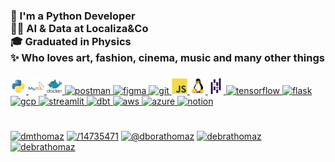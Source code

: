 <h1 align="center"></h1>

###

<div>
  <h3 align="left">🐍 I'm a Python Developer<br>👨‍💻 AI & Data at Localiza&Co <br>🎓 Graduated in Physics<br>✨ Who loves art, fashion, cinema, music and many other things </h3>  
</div>

###                                                                               

<p align="left"> 
  <a href="https://www.python.org" target="_blank" rel="noreferrer"> <img src="https://raw.githubusercontent.com/devicons/devicon/master/icons/python/python-original.svg" alt="python" width="25" height="25"/> </a> 
  <a href="https://www.mysql.com/" target="_blank" rel="noreferrer"> <img src="https://raw.githubusercontent.com/devicons/devicon/master/icons/mysql/mysql-original-wordmark.svg" alt="mysql" width="25" height="25"/> </a>
  <a href="https://www.docker.com/" target="_blank" rel="noreferrer"> <img src="https://raw.githubusercontent.com/devicons/devicon/master/icons/docker/docker-original-wordmark.svg" alt="docker" width="25" height="25"/> </a>
  <a href="https://postman.com" target="_blank" rel="noreferrer"> <img src="https://www.vectorlogo.zone/logos/getpostman/getpostman-icon.svg" alt="postman" width="25" height="25"/> </a> 
  <a href="https://www.figma.com/" target="_blank" rel="noreferrer"> <img src="https://www.vectorlogo.zone/logos/figma/figma-icon.svg" alt="figma" width="25" height="25"/> </a> 
  <a href="https://git-scm.com/" target="_blank" rel="noreferrer"> <img src="https://www.vectorlogo.zone/logos/git-scm/git-scm-icon.svg" alt="git" width="25" height="25"/> </a> 
  <a href="https://developer.mozilla.org/en-US/docs/Web/JavaScript" target="_blank" rel="noreferrer"> <img src="https://raw.githubusercontent.com/devicons/devicon/master/icons/javascript/javascript-original.svg" alt="javascript" width="25" height="25"/> </a> 
  <a href="https://www.linux.org/" target="_blank" rel="noreferrer"> <img src="https://raw.githubusercontent.com/devicons/devicon/master/icons/linux/linux-original.svg" alt="linux" width="25" height="25"/> </a> 
  <a href="https://pandas.pydata.org/" target="_blank" rel="noreferrer"> <img src="https://raw.githubusercontent.com/devicons/devicon/2ae2a900d2f041da66e950e4d48052658d850630/icons/pandas/pandas-original.svg" alt="pandas" width="25" height="25"/> </a> 
  <a href="https://www.tensorflow.org" target="_blank" rel="noreferrer"> <img src="https://www.vectorlogo.zone/logos/tensorflow/tensorflow-icon.svg" alt="tensorflow" width="25" height="25"/> </a> 
  <a href="https://flask.palletsprojects.com/" target="_blank" rel="noreferrer"> <img src="https://files.svgcdn.io/logos/flask.svg" alt="flask" width="25" height="25"/> </a>
  <a href="https://cloud.google.com/" target="_blank" rel="noreferrer"> <img src="https://files.svgcdn.io/skill-icons/gcp-light.svg" alt="gcp" width="25" height="25"/> </a> 
  <a href="https://streamlit.io/" target="_blank" rel="noreferrer"> <img src="https://files.svgcdn.io/logos/streamlit.svg" alt="streamlit" width="25" height="15"/> </a> 
  <a href="https://www.getdbt.com/" target="_blank" rel="noreferrer"> <img src="https://github.com/user-attachments/assets/10eb6a61-8eb8-46f4-93da-d2d52250cbec" alt="dbt" width="25" height="25"/> </a>
  <a href="https://aws.amazon.com/" target="_blank" rel="noreferrer"> <img src="https://github.com/user-attachments/assets/ea64cd0b-d3a6-4c92-a8f8-31a534a7939b" alt="aws" width="25" height="25"/> </a>
  <a href="https://azure.microsoft.com/" target="_blank" rel="noreferrer"> <img src="https://github.com/user-attachments/assets/269931ae-f631-476b-893b-528c0f9b1f51" alt="azure" width="25" height="25"/> </a>
  <a href="https://www.notion.com/" target="_blank" rel="noreferrer"> <img src="https://files.svgcdn.io/cib/notion.svg" alt="notion" width="25" height="25"/> </a>
</p>

###

<h1 align="center"></h1>

<p align="left">
  <a href="https://linkedin.com/in/dmthomaz" target="blank"><img src="https://img.shields.io/badge/LinkedIn-0077B5?style=for-the-badge&logo=linkedin&logoColor=white" alt="dmthomaz" height="30" width="100" /></a>
  <a href="https://stackoverflow.com/users/14735471/débora-thomaz" target="blank"><img src="https://img.shields.io/badge/Stack_Overflow-FE7A16?style=for-the-badge&logo=stack-overflow&logoColor=white" alt="/14735471" height="30" width="140" /></a>
  <a href="https://medium.com/@dborathomaz" target="blank"><img src="https://img.shields.io/badge/Medium-12100E?style=for-the-badge&logo=medium&logoColor=white" alt="@dborathomaz" height="30" width="90" /></a>
  <a href="https://instagram.com/debrathomaz" target="blank"><img src="https://img.shields.io/badge/Instagram-E4405F?style=for-the-badge&logo=instagram&logoColor=white" alt="debrathomaz" height="30" width="100" /></a>
  <a href="https://t.me/debrathomaz" target="blank"><img src="https://img.shields.io/badge/Telegram-2CA5E0?style=for-the-badge&logo=telegram&logoColor=white" alt="debrathomaz" height="30" width="90" /></a>
</p>
